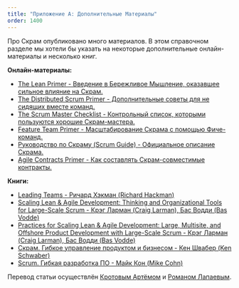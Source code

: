 ```yaml
---
title: "Приложение А: Дополнительные Материалы"
order: 1400
---
```


Про Скрам опубликовано много материалов. В этом справочном разделе мы хотели бы указать на некоторые дополнительные онлайн-материалы и несколько книг.

**Онлайн-материалы:**

* [The Lean Primer - Введение в Бережливое Мышление, оказавшее сильное влияние на Скрам.](http://www.leanprimer.com)
* [The Distributed Scrum Primer - Дополнительные советы для не сидящих вместе команд.](http://www.goodagile.com/distributedscrumprimer/)
* [The Scrum Master Checklist - Контрольный список, которыми пользуются хорошие Скрам-мастера.](http://www.scrummasterchecklist.org/)
* [Feature Team Primer - Масштабирование Скрама с помощью Фиче-команд.](http://www.featureteams.org)
* [Руководство по Скраму (Scrum Guide) - Официальное описание Скрама.](http://www.scrumguides.org/)
* [Agile Contracts Primer - Как составлять Скрам-совместимые контракты.](http://www.agilecontracts.org/)

**Книги:**

* [Leading Teams - Ричард Хэкман (Richard Hackman)](http://www.amazon.com/Leading-Teams-Setting-Stage-Performances/dp/1578513332)
* [Scaling Lean & Agile Development: Thinking and Organizational Tools for Large-Scale Scrum - Крэг Ларман (Craig Larman), Бас Водди (Bas Vodde)](http://www.amazon.com/Scaling-Lean-Agile-Development-Organizational/dp/0321480961)
* [Practices for Scaling Lean & Agile Development: Large, Multisite, and Offshore Product Development with Large-Scale Scrum - Крэг Ларман (Craig Larman), Бас Водди (Bas Vodde)](http://www.amazon.com/Practices-Scaling-Lean-Agile-Development/dp/0321636406)
* [Скрам. Гибкое управление продуктом и бизнесом - Кен Швабер (Ken Schwaber)](http://www.amazon.com/Agile-Project-Management-Developer-Practices/dp/073561993X)
* [Scrum. Гибкая разработка ПО - Майк Кон (Mike Cohn)](http://www.amazon.com/Succeeding-Agile-Software-Development-Using/dp/0321579364)

Перевод статьи осуществлён [Кротовым Артёмом](https://www.facebook.com/artem.v.krotov) и [Романом Лапаевым](https://www.linkedin.com/in/romanlapaev).
